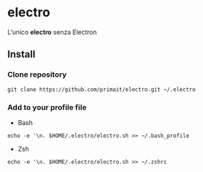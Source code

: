 # electro

L'unico **electro** senza Electron

## Install

### Clone repository

```
git clone https://github.com/primait/electro.git ~/.electro
```

### Add to your profile file

* Bash

```
echo -e '\n. $HOME/.electro/electro.sh >> ~/.bash_profile
```

* Zsh

```
echo -e '\n. $HOME/.electro/electro.sh >> ~/.zshrc
```

